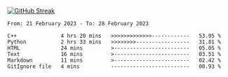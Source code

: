 [![GitHub Streak](https://streak-stats.demolab.com?user=renren-017&theme=sea&hide_border=true&background=DD272700)](https://git.io/streak-stats)

<!--START_SECTION:waka-->

```text
From: 21 February 2023 - To: 28 February 2023

C++              4 hrs 20 mins   >>>>>>>>>>>>>------------   53.95 %
Python           2 hrs 33 mins   >>>>>>>>-----------------   31.81 %
HTML             24 mins         >------------------------   05.05 %
Text             16 mins         >------------------------   03.51 %
Markdown         11 mins         >------------------------   02.42 %
GitIgnore file   4 mins          -------------------------   00.93 %
```

<!--END_SECTION:waka-->
